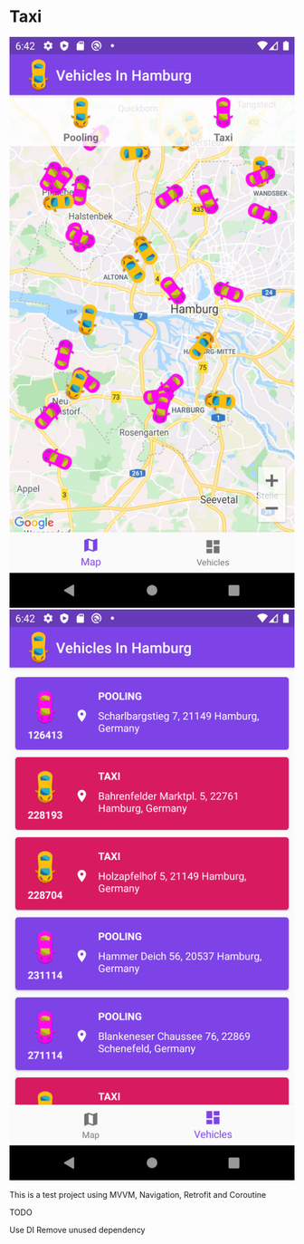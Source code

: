 # Taxi


![Test Image 1](/readme/1.png) ![Test Image 3](/readme/2.png)


This is a test project using MVVM, Navigation, Retrofit and Coroutine 


TODO 

Use DI 
Remove unused dependency 
 
